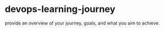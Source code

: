 # devops-learning-journey

provide an overview of your journey, goals, and what you aim to achieve.
